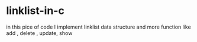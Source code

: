 # linklist-in-c
in this pice of code I implement linklist data structure and more function like add , delete , update, show
